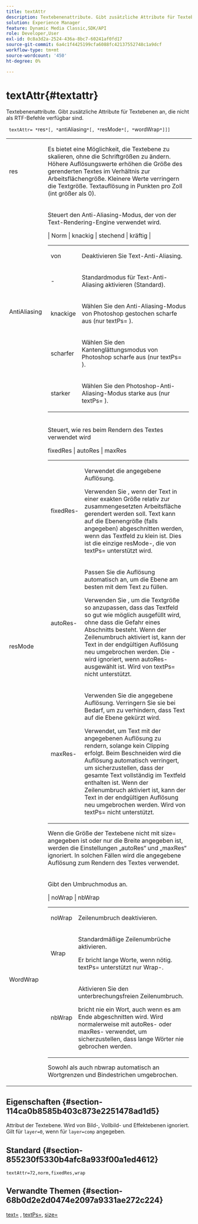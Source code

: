 ```yaml
---
title: textAttr
description: Textebenenattribute. Gibt zusätzliche Attribute für Textebenen an, die nicht als RTF-Befehle verfügbar sind.
solution: Experience Manager
feature: Dynamic Media Classic,SDK/API
role: Developer,User
exl-id: 0c8a3d2a-2524-436a-8bc7-60241af0fd17
source-git-commit: 6a4c1f4425199cfa6088fc42137552748c1a9dcf
workflow-type: tm+mt
source-wordcount: '450'
ht-degree: 0%

---
```


# textAttr{#textattr}

Textebenenattribute. Gibt zusätzliche Attribute für Textebenen an, die nicht als RTF-Befehle verfügbar sind.

` textAttr= *`res`*[, *`antiAliasing`*[, *`resMode`*[, *`wordWrap`*]]]`

<table id="simpletable_0072BF7DF52B4959A14EDEF60A6EBDEE"> 
 <tr class="strow"> 
  <td class="stentry"> <p> <span class="codeph"> <span class="varname"> res </span> </span> </p> </td> 
  <td class="stentry"> <p>Es bietet eine Möglichkeit, die Textebene zu skalieren, ohne die Schriftgrößen zu ändern. Höhere Auflösungswerte erhöhen die Größe des gerenderten Textes im Verhältnis zur Arbeitsflächengröße. Kleinere Werte verringern die Textgröße. Textauflösung in Punkten pro Zoll (int größer als 0). </p> </td> 
 </tr> 
 <tr class="strow"> 
  <td class="stentry"> <p> <span class="codeph"> <span class="varname"> AntiAliasing </span> </span> </p> </td> 
  <td class="stentry"> <p>Steuert den Anti-Aliasing-Modus, der von der Text-Rendering-Engine verwendet wird. </p> <p> <span class="codeph"> | Norm | knackig | stechend | kräftig | </span> </p> <p> 
    <table id="simpletable_AE2331118FCA4BC7877233E287CED6A4"> 
     <tr class="strow"> 
      <td class="stentry"> <p> <span class="codeph"> von </span> </p> </td> 
      <td class="stentry"> <p>Deaktivieren Sie Text-Anti-Aliasing. </p> </td> 
     </tr> 
     <tr class="strow"> 
      <td class="stentry"> <p> <span class="codeph">-</span> </p> </td> 
      <td class="stentry"> <p>Standardmodus für Text-Anti-Aliasing aktivieren (Standard). </p> </td> 
     </tr> 
     <tr class="strow"> 
      <td class="stentry"> <p> <span class="codeph"> knackige </span> </p> </td> 
      <td class="stentry"> <p>Wählen Sie den Anti-Aliasing-Modus von Photoshop <span class="codeph"> gestochen scharfe </span> aus (nur <span class="codeph"> textPs= </span>). </p> </td> 
     </tr> 
     <tr class="strow"> 
      <td class="stentry"> <p> <span class="codeph"> scharfer </span> </p> </td> 
      <td class="stentry"> <p>Wählen Sie den Kantenglättungsmodus von Photoshop <span class="codeph"> scharfe </span> aus (nur <span class="codeph"> textPs= </span>). </p> </td> 
     </tr> 
     <tr class="strow"> 
      <td class="stentry"> <p> <span class="codeph"> starker </span> </p> </td> 
      <td class="stentry"> <p>Wählen Sie den Photoshop-Anti-Aliasing-Modus <span class="codeph"> starke </span> aus (nur <span class="codeph"> textPs= </span>). </p> </td> 
     </tr> 
    </table> </p> </td> 
 </tr> 
 <tr class="strow"> 
  <td class="stentry"> <p> <span class="codeph"> <span class="varname"> resMode </span> </span> </p> </td> 
  <td class="stentry"> <p>Steuert, wie res beim Rendern des Textes verwendet wird </p> <p> <span class="codeph"> fixedRes | autoRes | maxRes </span> </p> <p> 
    <table id="simpletable_2CFC06DB37154C7C92614FDF7A818DB5"> 
     <tr class="strow"> 
      <td class="stentry"> <p> <span class="codeph"> fixedRes-</span> </p> </td> 
      <td class="stentry"> <p>Verwendet die angegebene Auflösung. </p> <p>Verwenden Sie , wenn der Text in einer exakten Größe relativ zur zusammengesetzten Arbeitsfläche gerendert werden soll. Text kann auf die Ebenengröße (falls angegeben) abgeschnitten werden, wenn das Textfeld zu klein ist. Dies ist die einzige <span class="varname"> resMode-</span>, die von <span class="codeph"> textPs= </span> unterstützt wird. </p> </td> 
     </tr> 
     <tr class="strow"> 
      <td class="stentry"> <p> <span class="codeph"> autoRes-</span> </p> </td> 
      <td class="stentry"> <p>Passen Sie die Auflösung automatisch an, um die Ebene am besten mit dem Text zu füllen. </p> <p>Verwenden Sie , um die Textgröße so anzupassen, dass das Textfeld so gut wie möglich ausgefüllt wird, ohne dass die Gefahr eines Abschnitts besteht. Wenn der Zeilenumbruch aktiviert ist, kann der Text in der endgültigen Auflösung neu umgebrochen werden. Die <span class="varname">-</span> wird ignoriert, wenn <span class="codeph"> autoRes-</span> ausgewählt ist. Wird von <span class="codeph"> textPs= </span> nicht unterstützt. </p> </td> 
     </tr> 
     <tr class="strow"> 
      <td class="stentry"> <p> <span class="codeph"> maxRes-</span> </p> </td> 
      <td class="stentry"> <p>Verwenden Sie die angegebene Auflösung. Verringern Sie sie bei Bedarf, um zu verhindern, dass Text auf die Ebene gekürzt wird. </p> <p>Verwendet, um Text mit der angegebenen Auflösung zu rendern, solange kein Clipping erfolgt. Beim Beschneiden wird die Auflösung automatisch verringert, um sicherzustellen, dass der gesamte Text vollständig im Textfeld enthalten ist. Wenn der Zeilenumbruch aktiviert ist, kann der Text in der endgültigen Auflösung neu umgebrochen werden. Wird von <span class="codeph"> textPs= </span> nicht unterstützt. </p> </td> 
     </tr> 
    </table> </p> <p>Wenn die Größe der Textebene nicht mit size= angegeben ist oder nur die Breite angegeben ist, werden die Einstellungen „autoRes“ und „maxRes“ ignoriert. In solchen Fällen wird die angegebene Auflösung zum Rendern des Textes verwendet. </p> </td> 
 </tr> 
 <tr class="strow"> 
  <td class="stentry"> <p> <span class="codeph"> <span class="varname"> WordWrap </span> </span> </p> </td> 
  <td class="stentry"> <p>Gibt den Umbruchmodus an. </p> <p> <span class="codeph"> | noWrap | nbWrap </span> </p> <p> 
    <table id="simpletable_FF2510E029EC41E29BC30D9FC2923EA3"> 
     <tr class="strow"> 
      <td class="stentry"> <p> <span class="codeph"> noWrap </span> </p> </td> 
      <td class="stentry"> <p>Zeilenumbruch deaktivieren. </p> </td> 
     </tr> 
     <tr class="strow"> 
      <td class="stentry"> <p> <span class="codeph"> Wrap </span> </p> </td> 
      <td class="stentry"> <p>Standardmäßige Zeilenumbrüche aktivieren. </p> <p>Er bricht lange Worte, wenn nötig. <span class="codeph"> textPs= </span> unterstützt nur <span class="codeph"> Wrap-</span>. </p> </td> 
     </tr> 
     <tr class="strow"> 
      <td class="stentry"> <p> <span class="codeph"> nbWrap </span> </p> </td> 
      <td class="stentry"> <p>Aktivieren Sie den unterbrechungsfreien Zeilenumbruch. </p> <p>bricht nie ein Wort, auch wenn es am Ende abgeschnitten wird. Wird normalerweise mit <span class="codeph"> autoRes-</span> oder <span class="codeph"> maxRes-</span> verwendet, um sicherzustellen, dass lange Wörter nie gebrochen werden. </p> </td> 
     </tr> 
    </table> </p> <p>Sowohl <span class="codeph"> </span> als auch <span class="codeph"> nbwrap </span> automatisch an Wortgrenzen und Bindestrichen umgebrochen. </p> </td> 
 </tr> 
</table>

## Eigenschaften {#section-114ca0b8585b403c873e2251478ad1d5}

Attribut der Textebene. Wird von Bild-, Vollbild- und Effektebenen ignoriert. Gilt für `layer=0`, wenn für `layer=comp` angegeben.

## Standard {#section-855230f5330b4afc8a933f00a1ed4612}

`textAttr=72,norm,fixedRes,wrap`

## Verwandte Themen {#section-68b0d2e2d0474e2097a9331ae272c224}

[text=](../../../../../is-api/http-ref/image-serving-api-ref/c-http-protocol-reference/c-command-reference/r-text.md#reference-84634052e48548539a1ef63cbe41f22f) , [textPs=](../../../../../is-api/http-ref/image-serving-api-ref/c-http-protocol-reference/c-command-reference/r-textps.md#reference-4209a2a6169f44278da2647cfb0cd767), [size=](../../../../../is-api/http-ref/image-serving-api-ref/c-http-protocol-reference/c-data-types/r-size.md#reference-04d383f32c7b4003bed9978cb854747b)
